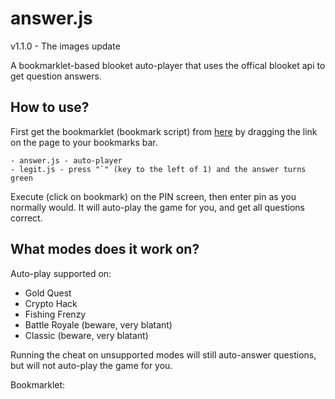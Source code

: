 # answer.js

v1.1.0 - The images update

A bookmarklet-based blooket auto-player that uses the offical blooket api to get question answers.

## How to use?

First get the bookmarklet (bookmark script) from [here](https://mmccall0813.github.io/answer.js/loader.html) by dragging the link on the page to your bookmarks bar.

    - answer.js - auto-player
    - legit.js - press "`" (key to the left of 1) and the answer turns green

Execute (click on bookmark) on the PIN screen, then enter pin as you normally would. It will auto-play the game for you, and get all questions correct.

## What modes does it work on?

Auto-play supported on:

- Gold Quest
- Crypto Hack
- Fishing Frenzy
- Battle Royale (beware, very blatant)
- Classic (beware, very blatant)

Running the cheat on unsupported modes will still auto-answer questions, but will not auto-play the game for you.

Bookmarklet: